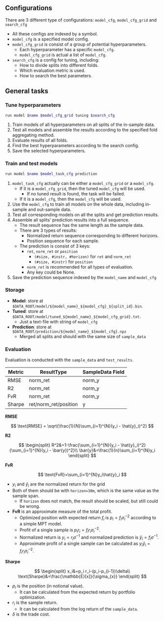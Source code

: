 ## Configurations

There are 3 different type of configurations: `model_cfg`, `model_cfg_grid` and `search_cfg`
* All these configs are indexed by a symbol.
* `model_cfg` is a specified model config.
* `model_cfg_grid` is consist of a group of potential hyperparameters.
  * Each hyperparameter has a specific `model_cfg`.
  * `model_cfg_grid` is actual a list of `model_cfg`.
* `search_cfg` is a config for tuning, including:
  * How to divide splits into different folds.
  * Which evaluation metric is used.
  * How to search the best parameters.

## General tasks

### Tune hyperparameters

```bash
run model $name $model_cfg_grid tuning $search_cfg
```

1. Train models of all hyperparameters on all splits of the in-sample data.
2. Test all models and assemble the results according to the specified fold aggregating method.
3. Evaluate results of all folds.
4. Find the best hyperparameters according to the search config.
5. Save the selected hyperparameters.

### Train and test models

```bash
run model $name $model_task_cfg prediction
```

1. `model_task_cfg` actually can be either a `model_cfg_grid` or a `model_cfg`.
    * If it is a `model_cfg_grid`, then the tuned `model_cfg` will be used.
        * If no tuned result is found, the task will be failed.
    * If it is a `model_cfg`, then the `model_cfg` will be used.
2. Use the `model_cfg` to train all models on the whole data, including in-sample and out-sample data.
3. Test all corresponding models on all the splits and get prediction results.
4. Assemble all splits' prediction results into a full sequence.
    * The result sequence has the same length as the sample data.
    * There are 3 types of results:
        * Normalized return sequence corresponding to different horizons.
        * Position sequence for each sample.
    * The prediction is consist of 3 keys:
        * `ret`, `norm_ret` or `position` 
            * `(#size, #instr, #horizon)` for `ret` and `norm_ret`
            * `(#size, #instr)` for `position`
        * `norm_ret` is recommended for all types of evaluation.
        * Any key could be None.
5. Save the prediction sequence indexed by the `model_name` and `model_cfg`

### Storage

* **Model**: store at `$DATA_ROOT/model/${model_name}_${model_cfg}_${split_id}.bin`.
* **Tuned**: store at `$DATA_ROOT/model/tuned_${model_name}_${model_cfg_grid}.txt`.
    * Just a text-file with string of `model_cfg` 
* **Prediction**: store at `$DATA_ROOT/prediction/${model_name}_${model_cfg}.npz`
    * Merged all splits and should with the same size of `sample_data`

### Evaluation

Evaluation is conducted with the `sample_data` and `test_results`.

| Metric | ResultType            | SampleData Field |
|--------|-----------------------|------------------|
| RMSE   | norm_ret              | norm_y           |
| R2     | norm_ret              | norm_y           |
| FvR    | norm_ret              | norm_y           |
| Sharpe | ret/norm_ret/position | y                |

**RMSE**

$$
\text{RMSE} = \sqrt{\frac{1}{N}\sum_{i=1}^{N}(y_i - \hat{y}_i)^2}
$$

**R2**

$$
\begin{split}
R^2&=1-\frac{\sum_{i=1}^{N}(y_i - \hat{y}_i)^2}{\sum_{i=1}^{N}(y_i - \bar{y})^2}\\
\bar{y}&=\frac{1}{n}\sum_{i=1}^{N}y_i
\end{split}
$$

**FvR**

$$
\text{FvR}=\sum_{i=1}^{N}y_i\hat{y}_i
$$

* $y_i$ and $\hat{y}_i$ are the normalized return for the grid
* Both of them should be with `horizon=30m`, which is the same value as the sample span.
    * If `horizon` does not match, the result should be scaled, but still could be wrong.
* **FvR** is an approximate measure of the total profit.
    * Optimized position with expected return $f_i$ is $p_i=f_i\sigma_i^{-2}$ according to a simple MPT model.
    * Profit of a single sample is $p_i r_i=f_i r_i \sigma_i^{-2}$.
    * Normalized return is $y_i=r_i \sigma^{-1}$ and normalized prediction is $\hat{y}_i=f_i \sigma^{-1}$.
    * Approximate profit of a single sample can be calculated as $y_i\hat{y}_i=f_ir_i\sigma_i^{-2}$.

**Sharpe**

$$
\begin{split}
x_i&=p_i r_i-(p_i-p_{i-1})\delta\\
\text{Sharpe}&=\frac{\mathbb{E}[x]}{\sigma_{x}}
\end{split}
$$

* $p_i$ is the position (in notional value).
    * It can be calculated from the expected return by portfolio optimization.
* $r_i$ is the sample return.
    * It can be calculated from the log return of the `sample_data`.
* $\delta$ is the trade cost.
